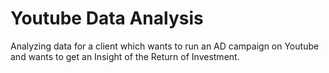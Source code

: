 # Youtube Data Analysis
Analyzing data for a client which wants to run an AD campaign on Youtube and wants to get an Insight of the Return of Investment.
